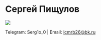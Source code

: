 # **Сергей Пищулов**
 ![](RackMultipart20231003-1-491e6_html_5152942990d04d7c.jpg)

Telegram: Serg1o\_0 | Email: [lcmrb26@bk.ru](mailto:lcmrb26@bk.ru)
